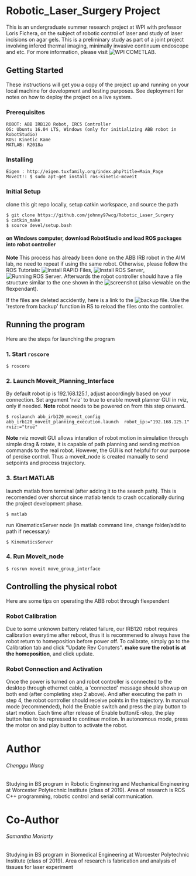 # Robotic_Laser_Surgery Project
This is an undergraduate summer research project at WPI with professor Loris Fichera, on the subject of robotic control of laser and study of laser incisions on agar gels. This is a preliminary study as part of a joint project involving infered thermal imaging, minimally invasive continuum endoscope and etc. For more information, please visit ![WPI COMETLAB](https://www.wpicometlab.com/).


## Getting Started
These instructions will get you a copy of the project up and running on your local machine for development and testing purposes. See deployment for notes on how to deploy the project on a live system.

### Prerequisites
```
ROBOT: ABB IRB120 Robot, IRC5 Controller
OS: Ubuntu 16.04 LTS, Windows (only for initializing ABB robot in RobotStudio)
ROS: Kinetic Kame
MATLAB: R2018a
```

### Installing
```
Eigen : http://eigen.tuxfamily.org/index.php?title=Main_Page
MoveIt!: $ sudo apt-get install ros-kinetic-moveit
```

### Initial Setup
clone this git repo locally, setup catkin workspace, and source the path

	$ git clone https://github.com/johnny97wcg/Robotic_Laser_Surgery
	$ catkin_make 
	$ source devel/setup.bash	
#### on Windows computer, download RobotStudio and load ROS packages into robot controller
**Note** This process has already been done on the ABB IRB robot in the AIM lab, no need to repeat if using the same robot.
Otherwise, please follow the ROS Tutorials: ![Install RAPID Files](http://wiki.ros.org/abb/Tutorials/RobotStudio), ![Install ROS Server](http://wiki.ros.org/abb/Tutorials/InstallServer), ![Running ROS Server](http://wiki.ros.org/abb/Tutorials/RunServer).
Afterwards the robot controller should have a file structure similar to the one shown in the ![screenshot](/Others/RobotStudio_Screenshot) (also viewable on the flexpendant). 

If the files are deleted accidently, here is a link to the ![backup file](/Others/System1_BACKUP_2018-06-20). Use the 'restore from backup' function in RS to reload the files onto the controller.


## Running the program
Here are the steps for launching the program

### 1. Start `roscore`
	$ roscore
### 2. Launch Moveit_Planning_Interface
By default robot ip is 192.168.125.1, adjust accordingly based on your connection. Set argument 'rviz' to true to enable moveit planner GUI in rviz, only if needed. **Note** robot needs to be powered on from this step onward.

	$ roslaunch abb_irb120_moveit_config abb_irb120_moveit_planning_execution.launch  robot_ip:="192.168.125.1" rviz:="true"
**Note** rviz moveit GUI allows interation of robot motion in simulation through simple drag & rotate, it is capable of path planning and sending mothion commands to the real robot. However, the GUI is not helpful for our purpose of percise control. Thus a moveit_node is created manually to send setpoints and process trajectory.
	
### 3. Start MATLAB
launch matlab from terminal (after adding it to the search path). This is recomended over shorcut since matlab tends to crash occationally during the project development phase.
	
	$ matlab
run KinematicsServer node (in matlab command line, change folder/add to path if necessary)
	
	$ KinematicsServer

### 4. Run Moveit_node
	$ rosrun moveit move_group_interface
 
## Controlling the physical robot
Here are some tips on operating the ABB robot through flexpendent

### Robot Calibration
Due to some unknown battery related failure, our IRB120 robot requires calibration everytime after reboot, thus it is recommened to always have the robot return to homeposition before power off. To calibrate, simply go to the Calibration tab and click "Update Rev Conuters". **make sure the robot is at the homeposition**, and click update. 

### Robot Connection and Activation
Once the power is turned on and robot controller is connected to the desktop through ethernet cable, a 'connected' message should showup on both end (after completing step 2 above). And after executing the path in step 4, the robot controller should receive points in the trajectory. In manual mode (recommended), hold the Enable switch and press the play button to start motion. Each time after release of Enable button/E-stop, the play button has to be repressed to continue motion. In autonomous mode, press the motor on and play button to activate the robot. 

# Author
###### Chenggu Wang 
Studying in BS program in Robotic Enginnering and Mechanical Engineering at Worcester Polytechnic Institute (class of 2019). Area of research is ROS C++ programming, robotic control and serial communication.
# Co-Author
###### Samantha Moriarty
Studying in BS program in Biomedical Engineering at Worcester Polytechnic Institute (class of 2019). Area of research is fabrication and analysis of tissues for laser experiment
